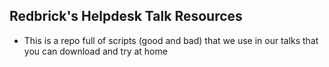 ## Redbrick's Helpdesk Talk Resources

* This is a repo full of scripts (good and bad) that we use in our talks that you can download and try at home
